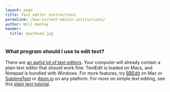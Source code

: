 ```yaml
---
layout: page
title: Text editor instructions
permalink: /how-to/text-editor-instructions/
author: Will Hanley
header:
  title: masthead.jpg
---
```


### What program should I use to edit text?

There are [an awful lot of text editors](https://en.wikipedia.org/wiki/Comparison_of_text_editors). Your computer will already contain a plain text editor that should work fine: TextEdit is loaded on Macs, and Notepad is bundled with Windows. For more features, try [BBEdit](http://www.barebones.com/products/bbedit/) on Mac or [SublimeText](http://www.sublimetext.com/) or [Atom.io](https://atom.io/) on any platform. For more on simple text editing, see this [plain text tutorial](http://programminghistorian.org/lessons/sustainable-authorship-in-plain-text-using-pandoc-and-markdown).
